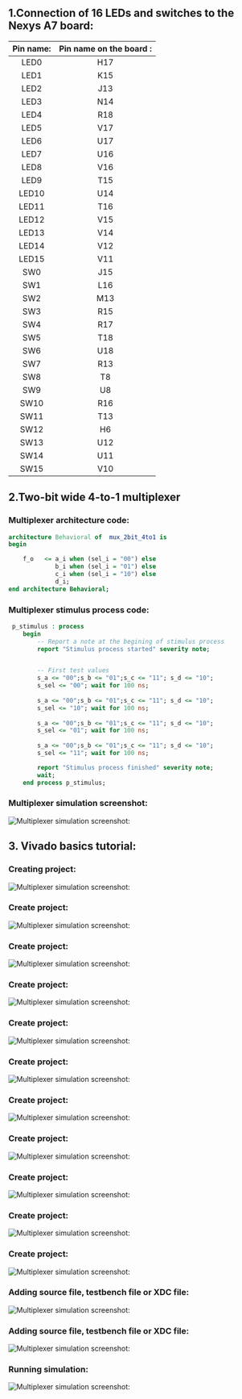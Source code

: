 ## 1.Connection of 16 LEDs and switches to the Nexys A7 board: 
| Pin name: | Pin name on the board : |
| :-: | :-: |
| LED0 | H17 |
| LED1 | K15 |
| LED2 | J13 |
| LED3 | N14 |
| LED4 | R18 |
| LED5 | V17 |
| LED6 | U17 |
| LED7 | U16 |
| LED8 | V16 |
| LED9 | T15 |
| LED10 | U14 |
| LED11 | T16 |
| LED12 | V15 |
| LED13 | V14 |
| LED14 | V12 |
| LED15 | V11 |
| SW0 | J15 |
| SW1 | L16 |
| SW2 | M13 |
| SW3 | R15 |
| SW4 | R17 |
| SW5 | T18 |
| SW6 | U18 |
| SW7 | R13 |
| SW8 | T8 |
| SW9 | U8 |
| SW10 | R16 |
| SW11 | T13 |
| SW12 | H6 |
| SW13 | U12 |
| SW14 | U11 |
| SW15 | V10 |

## 2.Two-bit wide 4-to-1 multiplexer
### Multiplexer architecture code:
```VHDL
architecture Behavioral of  mux_2bit_4to1 is
begin

    f_o   <= a_i when (sel_i = "00") else 
             b_i when (sel_i = "01") else
             c_i when (sel_i = "10") else
             d_i;
end architecture Behavioral;
```

### Multiplexer stimulus process code:
```VHDL
 p_stimulus : process
    begin
        -- Report a note at the begining of stimulus process
        report "Stimulus process started" severity note;


        -- First test values
        s_a <= "00";s_b <= "01";s_c <= "11"; s_d <= "10";
        s_sel <= "00"; wait for 100 ns;
        
        s_a <= "00";s_b <= "01";s_c <= "11"; s_d <= "10";
        s_sel <= "10"; wait for 100 ns;
        
        s_a <= "00";s_b <= "01";s_c <= "11"; s_d <= "10";
        s_sel <= "01"; wait for 100 ns;
        
        s_a <= "00";s_b <= "01";s_c <= "11"; s_d <= "10";
        s_sel <= "11"; wait for 100 ns;

        report "Stimulus process finished" severity note;
        wait;
    end process p_stimulus;
```
### Multiplexer simulation screenshot:
![Multiplexer simulation screenshot:](/Labs/03-vivado/images/multiplexer_simulation.jpg)

## 3. Vivado basics tutorial:
### Creating project:
![Multiplexer simulation screenshot:](/Labs/03-vivado/images/vivado_tutorial_1.jpg)
### Create project:
![Multiplexer simulation screenshot:](/Labs/03-vivado/images/vivado_tutorial_2.jpg)
### Create project:
![Multiplexer simulation screenshot:](/Labs/03-vivado/images/vivado_tutorial_3.jpg)
### Create project:
![Multiplexer simulation screenshot:](/Labs/03-vivado/images/vivado_tutorial_4.jpg)
### Create project:
![Multiplexer simulation screenshot:](/Labs/03-vivado/images/vivado_tutorial_5.jpg)
### Create project:
![Multiplexer simulation screenshot:](/Labs/03-vivado/images/vivado_tutorial_6.jpg)
### Create project:
![Multiplexer simulation screenshot:](/Labs/03-vivado/images/vivado_tutorial_7.jpg)
### Create project:
![Multiplexer simulation screenshot:](/Labs/03-vivado/images/vivado_tutorial_8.jpg)
### Create project:
![Multiplexer simulation screenshot:](/Labs/03-vivado/images/vivado_tutorial_9.jpg)
### Create project:
![Multiplexer simulation screenshot:](/Labs/03-vivado/images/vivado_tutorial_10.jpg)
### Create project:
![Multiplexer simulation screenshot:](/Labs/03-vivado/images/vivado_tutorial_11.jpg)
### Adding source file, testbench file or XDC file:
![Multiplexer simulation screenshot:](/Labs/03-vivado/images/vivado_tutorial_12.jpg)
### Adding source file, testbench file or XDC file:
![Multiplexer simulation screenshot:](/Labs/03-vivado/images/vivado_tutorial_13.jpg)
### Running simulation:
![Multiplexer simulation screenshot:](/Labs/03-vivado/images/vivado_tutorial_14.jpg)

